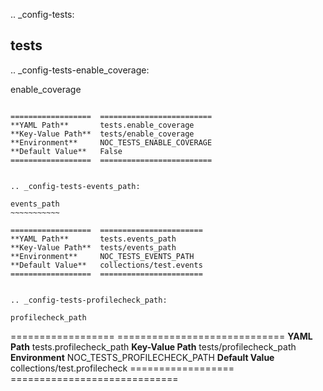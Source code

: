 .. _config-tests:

tests
-----


.. _config-tests-enable_coverage:

enable_coverage
~~~~~~~~~~~~~~~

==================  =========================
**YAML Path**       tests.enable_coverage
**Key-Value Path**  tests/enable_coverage
**Environment**     NOC_TESTS_ENABLE_COVERAGE
**Default Value**   False
==================  =========================


.. _config-tests-events_path:

events_path
~~~~~~~~~~~

==================  =======================
**YAML Path**       tests.events_path
**Key-Value Path**  tests/events_path
**Environment**     NOC_TESTS_EVENTS_PATH
**Default Value**   collections/test.events
==================  =======================


.. _config-tests-profilecheck_path:

profilecheck_path
~~~~~~~~~~~~~~~~~

==================  =============================
**YAML Path**       tests.profilecheck_path
**Key-Value Path**  tests/profilecheck_path
**Environment**     NOC_TESTS_PROFILECHECK_PATH
**Default Value**   collections/test.profilecheck
==================  =============================


